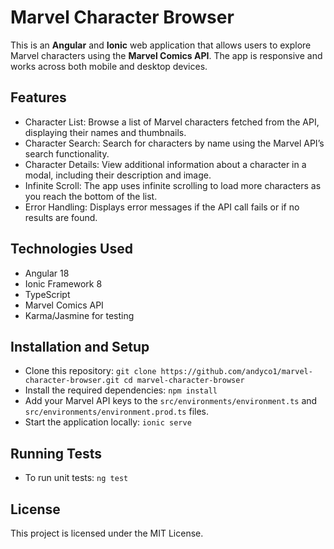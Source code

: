 # Marvel Character Browser

This is an **Angular** and **Ionic** web application that allows users to explore Marvel characters using the **Marvel Comics API**. The app is responsive and works across both mobile and desktop devices.

## Features
- Character List: Browse a list of Marvel characters fetched from the API, displaying their names and thumbnails.
- Character Search: Search for characters by name using the Marvel API’s search functionality.
- Character Details: View additional information about a character in a modal, including their description and image.
- Infinite Scroll: The app uses infinite scrolling to load more characters as you reach the bottom of the list.
- Error Handling: Displays error messages if the API call fails or if no results are found.
## Technologies Used
- Angular 18
- Ionic Framework 8
- TypeScript
- Marvel Comics API
- Karma/Jasmine for testing
## Installation and Setup
- Clone this repository: ```git clone https://github.com/andyco1/marvel-character-browser.git cd marvel-character-browser```
- Install the required dependencies: ```npm install```
- Add your Marvel API keys to the ```src/environments/environment.ts``` and ```src/environments/environment.prod.ts``` files.
- Start the application locally: ```ionic serve```

## Running Tests
- To run unit tests: ```ng test```

## License
This project is licensed under the MIT License.
